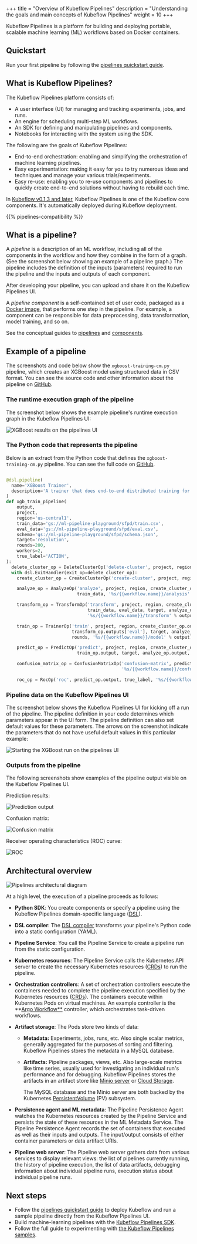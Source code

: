 +++
title = "Overview of Kubeflow Pipelines"
description = "Understanding the goals and main concepts of Kubeflow Pipelines"
weight = 10
+++

Kubeflow Pipelines is a platform for building and deploying portable, 
scalable machine learning (ML) workflows based on Docker containers.

## Quickstart

Run your first pipeline by following the 
[pipelines quickstart guide](/docs/pipelines/pipelines-quickstart).

## What is Kubeflow Pipelines?

The Kubeflow Pipelines platform consists of:

* A user interface (UI) for managing and tracking experiments, jobs, and runs.
* An engine for scheduling multi-step ML workflows.
* An SDK for defining and manipulating pipelines and components.
* Notebooks for interacting with the system using the SDK.

The following are the goals of Kubeflow Pipelines:

* End-to-end orchestration: enabling and simplifying the orchestration of
  machine learning pipelines.
* Easy experimentation: making it easy for you to try numerous ideas and 
  techniques and manage your various trials/experiments.
* Easy re-use: enabling you to re-use components and pipelines to quickly 
  create end-to-end solutions without having to rebuild each time.

In 
[Kubeflow v0.1.3 and later](https://github.com/kubeflow/pipelines/releases/tag/0.1.3),
Kubeflow Pipelines is one of the Kubeflow core components. It's automatically deployed during Kubeflow deployment.

{{% pipelines-compatibility %}}

## What is a pipeline?

A _pipeline_ is a description of an ML workflow, including all of the components 
in the workflow and how they combine in the form of a graph. (See the
screenshot below showing an example of a pipeline graph.) The pipeline
includes the definition of the inputs (parameters) required to run the pipeline 
and the inputs and outputs of each component.

After developing your pipeline, you can upload and share it on the 
Kubeflow Pipelines UI.

A _pipeline component_ is a self-contained set of user code, packaged as a 
[Docker image](https://docs.docker.com/get-started/), that 
performs one step in the pipeline. For example, a component can be responsible
for data preprocessing, data transformation, model training, and so on.

See the conceptual guides to [pipelines](/docs/pipelines/concepts/pipeline/)
and [components](/docs/pipelines/concepts/component/).

## Example of a pipeline

The screenshots and code below show the `xgboost-training-cm.py` pipeline, which
creates an XGBoost model using structured data in CSV format. You can see the
source code and other information about the pipeline on 
[GitHub](https://github.com/kubeflow/pipelines/tree/master/samples/core/xgboost-spark).

### The runtime execution graph of the pipeline

The screenshot below shows the example pipeline's runtime execution graph in the
Kubeflow Pipelines UI:

<img src="/docs/images/pipelines-xgboost-graph.png" 
  alt="XGBoost results on the pipelines UI"
  class="mt-3 mb-3 border border-info rounded">

### The Python code that represents the pipeline

Below is an extract from the Python code that defines the 
`xgboost-training-cm.py` pipeline. You can see the full code on 
[GitHub](https://github.com/kubeflow/pipelines/tree/master/samples/core/xgboost-spark).

```python

@dsl.pipeline(
  name='XGBoost Trainer',
  description='A trainer that does end-to-end distributed training for XGBoost models.'
)
def xgb_train_pipeline(
    output,
    project,
    region='us-central1',
    train_data='gs://ml-pipeline-playground/sfpd/train.csv',
    eval_data='gs://ml-pipeline-playground/sfpd/eval.csv',
    schema='gs://ml-pipeline-playground/sfpd/schema.json',
    target='resolution',
    rounds=200,
    workers=2,
    true_label='ACTION',
):
  delete_cluster_op = DeleteClusterOp('delete-cluster', project, region).apply(gcp.use_gcp_secret('user-gcp-sa'))
  with dsl.ExitHandler(exit_op=delete_cluster_op):
    create_cluster_op = CreateClusterOp('create-cluster', project, region, output).apply(gcp.use_gcp_secret('user-gcp-sa'))

    analyze_op = AnalyzeOp('analyze', project, region, create_cluster_op.output, schema,
                           train_data, '%s/{{workflow.name}}/analysis' % output).apply(gcp.use_gcp_secret('user-gcp-sa'))

    transform_op = TransformOp('transform', project, region, create_cluster_op.output,
                               train_data, eval_data, target, analyze_op.output,
                               '%s/{{workflow.name}}/transform' % output).apply(gcp.use_gcp_secret('user-gcp-sa'))

    train_op = TrainerOp('train', project, region, create_cluster_op.output, transform_op.outputs['train'],
                         transform_op.outputs['eval'], target, analyze_op.output, workers,
                         rounds, '%s/{{workflow.name}}/model' % output).apply(gcp.use_gcp_secret('user-gcp-sa'))

    predict_op = PredictOp('predict', project, region, create_cluster_op.output, transform_op.outputs['eval'],
                           train_op.output, target, analyze_op.output, '%s/{{workflow.name}}/predict' % output).apply(gcp.use_gcp_secret('user-gcp-sa'))

    confusion_matrix_op = ConfusionMatrixOp('confusion-matrix', predict_op.output,
                                            '%s/{{workflow.name}}/confusionmatrix' % output).apply(gcp.use_gcp_secret('user-gcp-sa'))

    roc_op = RocOp('roc', predict_op.output, true_label, '%s/{{workflow.name}}/roc' % output).apply(gcp.use_gcp_secret('user-gcp-sa'))
```

### Pipeline data on the Kubeflow Pipelines UI

The screenshot below shows the Kubeflow Pipelines UI for kicking off a run of
the pipeline. The pipeline definition in your code determines which parameters 
appear in the UI form. The pipeline definition can also set default values for 
these parameters. The arrows on the screenshot indicate the 
parameters that do not have useful default values in this particular example: 

<img src="/docs/images/pipelines-start-xgboost-run.png" 
  alt="Starting the XGBoost run on the pipelines UI"
  class="mt-3 mb-3 border border-info rounded">

### Outputs from the pipeline

The following screenshots show examples of the pipeline output visible on
the Kubeflow Pipelines UI.

Prediction results:

<img src="/docs/images/predict.png" 
  alt="Prediction output"
  class="mt-3 mb-3 p-3 border border-info rounded">

Confusion matrix:

<img src="/docs/images/cm.png" 
  alt="Confusion matrix"
  class="mt-3 mb-3 p-3 border border-info rounded">

Receiver operating characteristics (ROC) curve:

<img src="/docs/images/roc.png" 
  alt="ROC"
  class="mt-3 mb-3 p-3 border border-info rounded">

## Architectural overview

<img src="/docs/images/pipelines-architecture.png" 
  alt="Pipelines architectural diagram"
  class="mt-3 mb-3 p-3 border border-info rounded">

At a high level, the execution of a pipeline proceeds as follows: 

* **Python SDK**: You create components or specify a pipeline using the Kubeflow
  Pipelines domain-specific language 
  ([DSL](https://github.com/kubeflow/pipelines/tree/master/sdk/python/kfp/dsl)).
* **DSL compiler**: The
  [DSL compiler](https://github.com/kubeflow/pipelines/tree/master/sdk/python/kfp/compiler)
  transforms your pipeline's Python code into a static configuration (YAML).
* **Pipeline Service**: You call the Pipeline Service to create a
  pipeline run from the static configuration. 
* **Kubernetes resources**: The Pipeline Service calls the Kubernetes API
  server to create the necessary Kubernetes resources
  ([CRDs](https://kubernetes.io/docs/concepts/extend-kubernetes/api-extension/custom-resources/))
  to run the pipeline.   
* **Orchestration controllers**: A set of orchestration controllers
  execute the containers needed to complete the pipeline execution specified
  by the Kubernetes resources
  ([CRDs](https://kubernetes.io/docs/concepts/extend-kubernetes/api-extension/custom-resources/)).
  The containers execute within Kubernetes Pods on virtual machines. An
  example controller is the **[Argo
  Workflow**](https://github.com/argoproj/argo) controller, which
  orchestrates task-driven workflows. 
* **Artifact storage**: The Pods store two kinds of data: 

  * **Metadata:** Experiments, jobs, runs, etc. Also single scalar metrics, 
    generally aggregated for the purposes of sorting and filtering. 
    Kubeflow Pipelines stores the metadata in a MySQL database.
  * **Artifacts:** Pipeline packages, views, etc. Also
    large-scale metrics like time series, usually used for investigating an 
    individual run's performance and for debugging. Kubeflow Pipelines 
    stores the artifacts in an artifact store like
    [Minio server](https://docs.minio.io/) or 
    [Cloud Storage](https://cloud.google.com/storage/docs/).

    The MySQL database and the Minio server are both backed by the Kubernetes
    [PersistentVolume](https://kubernetes.io/docs/concepts/storage/persistent-volumes/#types-of-persistent-volumes)
    (PV) subsystem. 

* **Persistence agent and ML metadata**: The Pipeline Persistence Agent
  watches the Kubernetes resources created by the Pipeline Service and
  persists the state of these resources in the ML Metadata Service. The
  Pipeline Persistence Agent records the set of containers that executed as
  well as their inputs and outputs. The input/output consists of either
  container parameters or data artifact URIs. 
* **Pipeline web server**: The Pipeline web server gathers data from various
  services to display relevant views: the list of pipelines currently running,
  the history of pipeline execution, the list of data artifacts, debugging
  information about individual pipeline runs, execution status about individual
  pipeline runs.

## Next steps

* Follow the 
  [pipelines quickstart guide](/docs/pipelines/pipelines-quickstart) to 
  deploy Kubeflow and run a sample pipeline directly from the 
  Kubeflow Pipelines UI.
* Build machine-learning pipelines with the [Kubeflow Pipelines 
  SDK](/docs/pipelines/sdk/sdk-overview/).
* Follow the full guide to experimenting with
  [the Kubeflow Pipelines samples](/docs/pipelines/tutorials/build-pipeline/).
  
